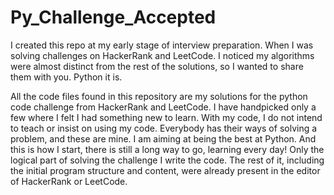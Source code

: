 # Py_Challenge_Accepted
I created this repo at my early stage of interview preparation. When I was solving challenges on HackerRank and LeetCode.
I noticed my algorithms were almost distinct from the rest of the solutions, so I wanted to share them with you.
Python it is.

All the code files found in this repository are my solutions for the python code challenge from HackerRank and LeetCode. 
I have handpicked only a few where I felt I had something new to learn. With my code, I do not intend to teach or insist on using my code. Everybody has their ways of solving a problem, and these are mine. I am aiming at being the best at Python. 
And this is how I start, there is still a long way to go, learning every day! Only the logical part of solving the challenge I write the code. The rest of it, including the initial program structure and content, were already present in the editor of HackerRank or LeetCode.
